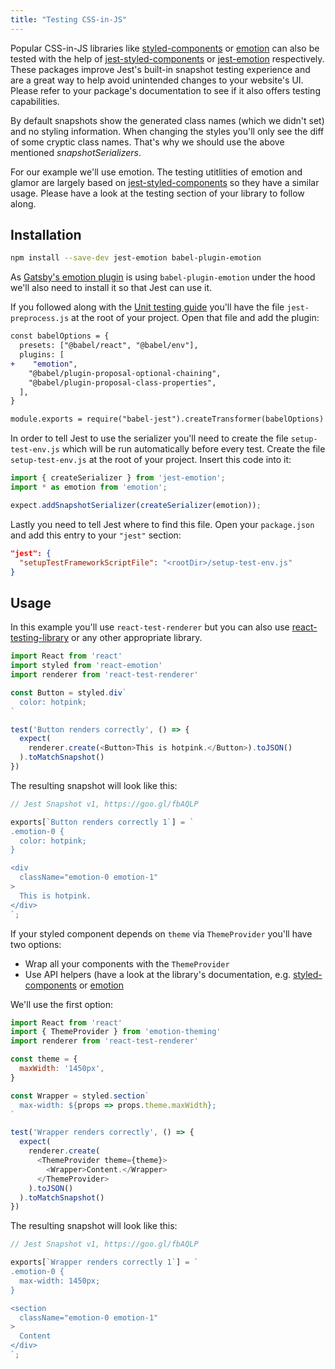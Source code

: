 ```yaml
---
title: "Testing CSS-in-JS"
---
```


Popular CSS-in-JS libraries like [styled-components](https://github.com/styled-components/styled-components) or [emotion](https://github.com/emotion-js/emotion) can also be tested with the help of [jest-styled-components](https://github.com/styled-components/jest-styled-components) or [jest-emotion](https://github.com/emotion-js/emotion/tree/master/packages/jest-emotion) respectively. These packages improve Jest's built-in snapshot testing experience and are a great way to help avoid unintended changes to your website's UI. Please refer to your package's documentation to see if it also offers testing capabilities.

By default snapshots show the generated class names (which we didn't set) and no styling information. When changing the styles you'll only see the diff of some cryptic class names. That's why we should use the above mentioned *snapshotSerializers*.

For our example we'll use emotion. The testing utitlities of emotion and glamor are largely based on [jest-styled-components](https://github.com/styled-components/jest-styled-components) so they have a similar usage. Please have a look at the testing section of your library to follow along.

## Installation

```sh
npm install --save-dev jest-emotion babel-plugin-emotion
```

As [Gatsby's emotion plugin](https://www.gatsbyjs.org/packages/gatsby-plugin-emotion/) is using `babel-plugin-emotion` under the hood we'll also need to install it so that Jest can use it.

If you followed along with the [Unit testing guide](docs/unit-testing) you'll have the file `jest-preprocess.js` at the root of your project. Open that file and add the plugin:

```diff
const babelOptions = {
  presets: ["@babel/react", "@babel/env"],
  plugins: [
+    "emotion",
    "@babel/plugin-proposal-optional-chaining",
    "@babel/plugin-proposal-class-properties",
  ],
}

module.exports = require("babel-jest").createTransformer(babelOptions)
```

In order to tell Jest to use the serializer you'll need to create the file `setup-test-env.js` which will be run automatically before every test. Create the file `setup-test-env.js` at the root of your project. Insert this code into it:

```js
import { createSerializer } from 'jest-emotion';
import * as emotion from 'emotion';

expect.addSnapshotSerializer(createSerializer(emotion));
```

Lastly you need to tell Jest where to find this file. Open your `package.json` and add this entry to your `"jest"` section:

```json
"jest": {
  "setupTestFrameworkScriptFile": "<rootDir>/setup-test-env.js"
}
```

## Usage

In this example you'll use `react-test-renderer` but you can also use [react-testing-library](docs/react-testing-library) or any other appropriate library.

```js
import React from 'react'
import styled from 'react-emotion'
import renderer from 'react-test-renderer'

const Button = styled.div`
  color: hotpink;
`

test('Button renders correctly', () => {
  expect(
    renderer.create(<Button>This is hotpink.</Button>).toJSON()
  ).toMatchSnapshot()
})
```

The resulting snapshot will look like this:

```js
// Jest Snapshot v1, https://goo.gl/fbAQLP

exports[`Button renders correctly 1`] = `
.emotion-0 {
  color: hotpink;
}

<div
  className="emotion-0 emotion-1"
>
  This is hotpink.
</div>
`;
```

If your styled component depends on `theme` via `ThemeProvider` you'll have two options:

- Wrap all your components with the `ThemeProvider`
- Use API helpers (have a look at the library's documentation, e.g. [styled-components](https://github.com/styled-components/jest-styled-components#theming) or [emotion](https://github.com/emotion-js/emotion/tree/master/packages/emotion-theming#createbroadcast-function)

We'll use the first option:

```js
import React from 'react'
import { ThemeProvider } from 'emotion-theming'
import renderer from 'react-test-renderer'

const theme = {
  maxWidth: '1450px',
}

const Wrapper = styled.section`
  max-width: ${props => props.theme.maxWidth};
`

test('Wrapper renders correctly', () => {
  expect(
    renderer.create(
      <ThemeProvider theme={theme}>
        <Wrapper>Content.</Wrapper>
      </ThemeProvider>
    ).toJSON()
  ).toMatchSnapshot()
})
```

The resulting snapshot will look like this:

```js
// Jest Snapshot v1, https://goo.gl/fbAQLP

exports[`Wrapper renders correctly 1`] = `
.emotion-0 {
  max-width: 1450px;
}

<section
  className="emotion-0 emotion-1"
>
  Content
</div>
`;
```
